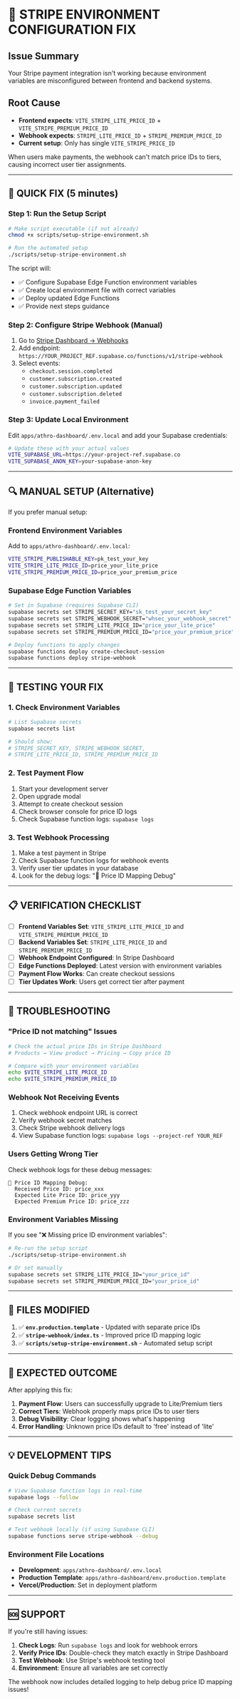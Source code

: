 # 🔧 **STRIPE ENVIRONMENT CONFIGURATION FIX**

## **Issue Summary**
Your Stripe payment integration isn't working because environment variables are misconfigured between frontend and backend systems.

## **Root Cause**
- **Frontend expects**: `VITE_STRIPE_LITE_PRICE_ID` + `VITE_STRIPE_PREMIUM_PRICE_ID`  
- **Webhook expects**: `STRIPE_LITE_PRICE_ID` + `STRIPE_PREMIUM_PRICE_ID`
- **Current setup**: Only has single `VITE_STRIPE_PRICE_ID`

When users make payments, the webhook can't match price IDs to tiers, causing incorrect user tier assignments.

---

## **🚀 QUICK FIX (5 minutes)**

### **Step 1: Run the Setup Script**
```bash
# Make script executable (if not already)
chmod +x scripts/setup-stripe-environment.sh

# Run the automated setup
./scripts/setup-stripe-environment.sh
```

The script will:
- ✅ Configure Supabase Edge Function environment variables
- ✅ Create local environment file with correct variables  
- ✅ Deploy updated Edge Functions
- ✅ Provide next steps guidance

### **Step 2: Configure Stripe Webhook (Manual)**
1. Go to [Stripe Dashboard → Webhooks](https://dashboard.stripe.com/webhooks)
2. Add endpoint: `https://YOUR_PROJECT_REF.supabase.co/functions/v1/stripe-webhook`
3. Select events:
   - `checkout.session.completed`
   - `customer.subscription.created`
   - `customer.subscription.updated`
   - `customer.subscription.deleted`
   - `invoice.payment_failed`

### **Step 3: Update Local Environment**
Edit `apps/athro-dashboard/.env.local` and add your Supabase credentials:
```bash
# Update these with your actual values
VITE_SUPABASE_URL=https://your-project-ref.supabase.co
VITE_SUPABASE_ANON_KEY=your-supabase-anon-key
```

---

## **🔍 MANUAL SETUP (Alternative)**

If you prefer manual setup:

### **Frontend Environment Variables**
Add to `apps/athro-dashboard/.env.local`:
```bash
VITE_STRIPE_PUBLISHABLE_KEY=pk_test_your_key
VITE_STRIPE_LITE_PRICE_ID=price_your_lite_price
VITE_STRIPE_PREMIUM_PRICE_ID=price_your_premium_price
```

### **Supabase Edge Function Variables**
```bash
# Set in Supabase (requires Supabase CLI)
supabase secrets set STRIPE_SECRET_KEY="sk_test_your_secret_key"
supabase secrets set STRIPE_WEBHOOK_SECRET="whsec_your_webhook_secret"
supabase secrets set STRIPE_LITE_PRICE_ID="price_your_lite_price"
supabase secrets set STRIPE_PREMIUM_PRICE_ID="price_your_premium_price"

# Deploy functions to apply changes
supabase functions deploy create-checkout-session
supabase functions deploy stripe-webhook
```

---

## **🧪 TESTING YOUR FIX**

### **1. Check Environment Variables**
```bash
# List Supabase secrets
supabase secrets list

# Should show:
# STRIPE_SECRET_KEY, STRIPE_WEBHOOK_SECRET, 
# STRIPE_LITE_PRICE_ID, STRIPE_PREMIUM_PRICE_ID
```

### **2. Test Payment Flow**
1. Start your development server
2. Open upgrade modal
3. Attempt to create checkout session
4. Check browser console for price ID logs
5. Check Supabase function logs: `supabase logs`

### **3. Test Webhook Processing**
1. Make a test payment in Stripe
2. Check Supabase function logs for webhook events
3. Verify user tier updates in your database
4. Look for the debug logs: "🔧 Price ID Mapping Debug"

---

## **📋 VERIFICATION CHECKLIST**

- [ ] **Frontend Variables Set**: `VITE_STRIPE_LITE_PRICE_ID` and `VITE_STRIPE_PREMIUM_PRICE_ID`
- [ ] **Backend Variables Set**: `STRIPE_LITE_PRICE_ID` and `STRIPE_PREMIUM_PRICE_ID`
- [ ] **Webhook Endpoint Configured**: In Stripe Dashboard
- [ ] **Edge Functions Deployed**: Latest version with environment variables
- [ ] **Payment Flow Works**: Can create checkout sessions
- [ ] **Tier Updates Work**: Users get correct tier after payment

---

## **🔧 TROUBLESHOOTING**

### **"Price ID not matching" Issues**
```bash
# Check the actual price IDs in Stripe Dashboard
# Products → View product → Pricing → Copy price ID

# Compare with your environment variables
echo $VITE_STRIPE_LITE_PRICE_ID
echo $VITE_STRIPE_PREMIUM_PRICE_ID
```

### **Webhook Not Receiving Events**
1. Check webhook endpoint URL is correct
2. Verify webhook secret matches
3. Check Stripe webhook delivery logs
4. View Supabase function logs: `supabase logs --project-ref YOUR_REF`

### **Users Getting Wrong Tier**
Check webhook logs for these debug messages:
```
🔧 Price ID Mapping Debug:
  Received Price ID: price_xxx
  Expected Lite Price ID: price_yyy
  Expected Premium Price ID: price_zzz
```

### **Environment Variables Missing**
If you see "❌ Missing price ID environment variables":
```bash
# Re-run the setup script
./scripts/setup-stripe-environment.sh

# Or set manually
supabase secrets set STRIPE_LITE_PRICE_ID="your_price_id"
supabase secrets set STRIPE_PREMIUM_PRICE_ID="your_price_id"
```

---

## **📁 FILES MODIFIED**

1. ✅ **`env.production.template`** - Updated with separate price IDs
2. ✅ **`stripe-webhook/index.ts`** - Improved price ID mapping logic
3. ✅ **`scripts/setup-stripe-environment.sh`** - Automated setup script

---

## **🎯 EXPECTED OUTCOME**

After applying this fix:

1. **Payment Flow**: Users can successfully upgrade to Lite/Premium tiers
2. **Correct Tiers**: Webhook properly maps price IDs to user tiers
3. **Debug Visibility**: Clear logging shows what's happening
4. **Error Handling**: Unknown price IDs default to 'free' instead of 'lite'

---

## **💡 DEVELOPMENT TIPS**

### **Quick Debug Commands**
```bash
# View Supabase function logs in real-time
supabase logs --follow

# Check current secrets
supabase secrets list

# Test webhook locally (if using Supabase CLI)
supabase functions serve stripe-webhook --debug
```

### **Environment File Locations**
- **Development**: `apps/athro-dashboard/.env.local`
- **Production Template**: `apps/athro-dashboard/env.production.template`
- **Vercel/Production**: Set in deployment platform

---

## **🆘 SUPPORT**

If you're still having issues:

1. **Check Logs**: Run `supabase logs` and look for webhook errors
2. **Verify Price IDs**: Double-check they match exactly in Stripe Dashboard  
3. **Test Webhook**: Use Stripe's webhook testing tool
4. **Environment**: Ensure all variables are set correctly

The webhook now includes detailed logging to help debug price ID mapping issues! 